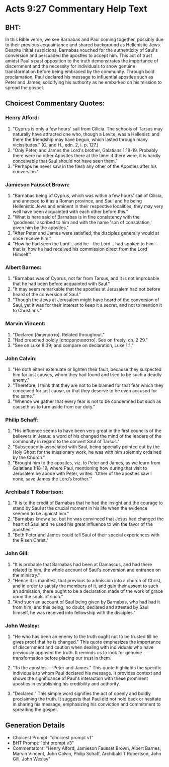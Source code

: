 # Acts 9:27 Commentary Help Text

## BHT:
In this Bible verse, we see Barnabas and Paul coming together, possibly due to their previous acquaintance and shared background as Hellenistic Jews. Despite initial suspicions, Barnabas vouched for the authenticity of Saul's conversion and persuaded the apostles to accept him. This act of trust amidst Paul's past opposition to the truth demonstrates the importance of discernment and the necessity for individuals to show genuine transformation before being embraced by the community. Through bold proclamation, Paul declared his message to influential apostles such as Peter and James, solidifying his authority as he embarked on his mission to spread the gospel.

## Choicest Commentary Quotes:
### Henry Alford:
1. "Cyprus is only a few hours' sail from Cilicia. The schools of Tarsus may naturally have attracted one who, though a Levite, was a Hellenist: and there the friendship may have begun, which lasted through many vicissitudes." (C. and H., edn. 2, i. p. 127.)
2. "Only Peter, and James the Lord's brother, Galatians 1:18-19. Probably there were no other Apostles there at the time: if there were, it is hardly conceivable that Saul should not have seen them." 
3. "Perhaps he never saw in the flesh any other of the Apostles after his conversion."

### Jamieson Fausset Brown:
1. "Barnabas being of Cyprus, which was within a few hours' sail of Cilicia, and annexed to it as a Roman province, and Saul and he being Hellenistic Jews and eminent in their respective localities, they may very well have been acquainted with each other before this."
2. "What is here said of Barnabas is in fine consistency with the 'goodness' ascribed to him and with the name 'son of consolation,' given him by the apostles."
3. "After Peter and James were satisfied, the disciples generally would at once receive him."
4. "How he had seen the Lord... and he—the Lord... had spoken to him—that is, how he had received his commission direct from the Lord Himself."

### Albert Barnes:
1. "Barnabas was of Cyprus, not far from Tarsus, and it is not improbable that he had been before acquainted with Saul." 
2. "It may seem remarkable that the apostles at Jerusalem had not before heard of the conversion of Saul." 
3. "Though the Jews at Jerusalem might have heard of the conversion of Saul, yet it was for their interest to keep it a secret, and not to mention it to Christians."

### Marvin Vincent:
1. "Declared [διηγησατο]. Related throughout." 
2. "Had preached boldly [επαρρησιασατο]. See on freely, ch. 2 29." 
3. "See on Luke 8:39; and compare on declaration, Luke 1:1."

### John Calvin:
1. "He doth either extenuate or lighten their fault, because they suspected him for just causes, whom they had found and tried to be such a deadly enemy." 
2. "Therefore, I think that they are not to be blamed for that fear which they conceived for just cause, or that they deserve to be even accused for the same." 
3. "Whence we gather that every fear is not to be condemned but such as causeth us to turn aside from our duty."

### Philip Schaff:
1. "His influence seems to have been very great in the first councils of the believers in Jesus: a word of his changed the mind of the leaders of the community in regard to the convert Saul of Tarsus."
2. "Subsequently associated with Saul, being specially pointed out by the Holy Ghost for the missionary work, he was with him solemnly ordained by the Church."
3. "Brought him to the apostles, viz. to Peter and James, as we learn from Galatians 1:18-19, where Paul, mentioning how during that visit to Jerusalem he abode with Peter, writes: ‘Other of the apostles saw I none, save James the Lord’s brother.’"

### Archibald T Robertson:
1. "It is to the credit of Barnabas that he had the insight and the courage to stand by Saul at the crucial moment in his life when the evidence seemed to be against him."
2. "Barnabas knew also, but he was convinced that Jesus had changed the heart of Saul and he used his great influence to win the favor of the apostles."
3. "Both Peter and James could tell Saul of their special experiences with the Risen Christ."

### John Gill:
1. "It is probable that Barnabas had been at Damascus, and had there related to him, the whole account of Saul's conversion and entrance on the ministry."
2. "Hence it is manifest, that previous to admission into a church of Christ, and in order to satisfy the members of it, and gain their assent to such an admission, there ought to be a declaration made of the work of grace upon the souls of such."
3. "And such an account of Saul being given by Barnabas, who had had it from him; and this being, no doubt, declared and attested by Saul himself, he was received into fellowship with the disciples."

### John Wesley:
1. "He who has been an enemy to the truth ought not to be trusted till he gives proof that he is changed." This quote emphasizes the importance of discernment and caution when dealing with individuals who have previously opposed the truth. It reminds us to look for genuine transformation before placing our trust in them.

2. "To the apostles — Peter and James." This quote highlights the specific individuals to whom Paul declared his message. It provides context and shows the significance of Paul's interaction with these prominent apostles in establishing his credibility and authority.

3. "Declared." This simple word signifies the act of openly and boldly proclaiming the truth. It suggests that Paul did not hold back or hesitate in sharing his message, emphasizing his conviction and commitment to spreading the gospel.


## Generation Details
- Choicest Prompt: "choicest prompt v1"
- BHT Prompt: "bht prompt v3"
- Commentators: "Henry Alford, Jamieson Fausset Brown, Albert Barnes, Marvin Vincent, John Calvin, Philip Schaff, Archibald T Robertson, John Gill, John Wesley"
